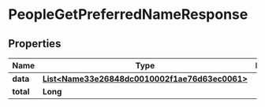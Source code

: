 

# PeopleGetPreferredNameResponse


## Properties

| Name | Type | Description | Notes |
|------------ | ------------- | ------------- | -------------|
|**data** | [**List&lt;Name33e26848dc0010002f1ae76d63ec0061&gt;**](Name33e26848dc0010002f1ae76d63ec0061.md) |  |  [optional] |
|**total** | **Long** |  |  [optional] |




